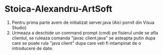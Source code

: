 # Stoica-Alexandru-ArtSoft

1. Pentru prima parte avem de initializat server.java (Aici pornit din Visua Studio)
2. Urmeaza a deschide un command prompt (cmd) pe fisierul unde se afla clientul, se ruleaza comanda "javac client.java"
se asteapta putin dupa care se poate rula "java client" dupa care veti fi intampinat de o introducere de date.